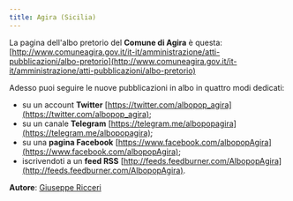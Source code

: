 ```yaml
---
title: Agira (Sicilia)
---
```


La pagina dell'albo pretorio del **Comune di Agira** è questa: [http://www.comuneagira.gov.it/it-it/amministrazione/atti-pubblicazioni/albo-pretorio](http://www.comuneagira.gov.it/it-it/amministrazione/atti-pubblicazioni/albo-pretorio)

Adesso puoi seguire le nuove pubblicazioni in albo in quattro modi dedicati:

* su un account **Twitter** [https://twitter.com/albopop_agira](https://twitter.com/albopop_agira);
* su un canale **Telegram** [https://telegram.me/albopopagira](https://telegram.me/albopopagira);
* su una **pagina Facebook** [https://www.facebook.com/albopopAgira](https://www.facebook.com/albopopAgira);
* iscrivendoti a un **feed RSS** [http://feeds.feedburner.com/AlbopopAgira](http://feeds.feedburner.com/AlbopopAgira).

**Autore**: [Giuseppe Ricceri](https://www.facebook.com/etanoox)
